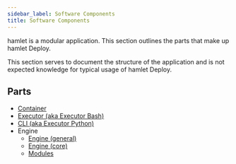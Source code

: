 ```yaml
---
sidebar_label: Software Components
title: Software Components
---
```

hamlet is a modular application. This section outlines the parts that make up hamlet Deploy.

This section serves to document the structure of the application and is not expected knowledge for typical usage of hamlet Deploy.

## Parts

- [Container](./docker_container/container)
- [Executor (aka Executor Bash)](./bash_executor/executor)
- [CLI (aka Executor Python)](./python_executor/cli)
- Engine
  - [Engine (general)](./engine/engine)
  - [Engine (core)](./engine/engine_core)
  - [Modules](https://github.com/hamlet-io/hamlet-library)
